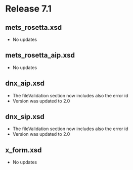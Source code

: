 Release 7.1
===============


mets_rosetta.xsd
------------------------
- No updates


mets_rosetta_aip.xsd
------------------------
- No updates


dnx_aip.xsd
------------------------
- The fileValidation section now includes also the error id
- Version was updated to 2.0 


dnx_sip.xsd
------------------------
- The fileValidation section now includes also the error id
- Version was updated to 2.0 


x_form.xsd
------------------------
- No updates
